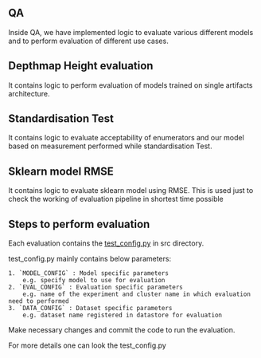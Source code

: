 ## QA

Inside QA, we have implemented logic to evaluate various different models and to perform evaluation of different use cases.

## Depthmap Height evaluation

It contains logic to perform evaluation of models trained on single artifacts architecture.

## Standardisation Test

It contains logic to evaluate acceptability of enumerators and our model based on measurement performed while standardisation Test.

## Sklearn model RMSE

It contains logic to evaluate sklearn model using RMSE. This is used just to check the working of evaluation pipeline in shortest time possible


## Steps to perform evaluation

Each evaluation contains the [test_config.py](./eval-depthmap-height/src/config.py) in src directory.

test_config.py mainly contains below parameters:

    1. `MODEL_CONFIG` : Model specific parameters
        e.g. specify model to use for evaluation
    2. `EVAL_CONFIG` : Evaluation specific parameters
        e.g. name of the experiment and cluster name in which evaluation need to performed
    3. `DATA_CONFIG` : Dataset specific parameters
        e.g. dataset name registered in datastore for evaluation

Make necessary changes and commit the code to run the evaluation.

For more details one can look the test_config.py

